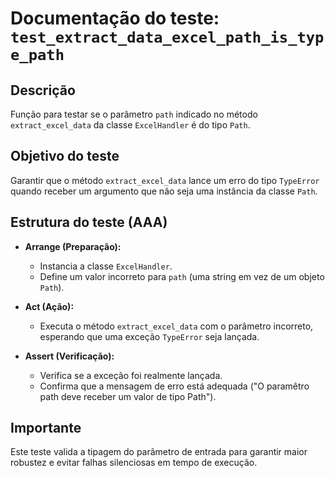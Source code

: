 # Documentação do teste: `test_extract_data_excel_path_is_type_path`

## Descrição
Função para testar se o parâmetro `path` indicado no método `extract_excel_data` da classe `ExcelHandler` é do tipo `Path`.

## Objetivo do teste
Garantir que o método `extract_excel_data` lance um erro do tipo `TypeError` quando receber um argumento que não seja uma instância da classe `Path`.

## Estrutura do teste (AAA)

- **Arrange (Preparação):**
  - Instancia a classe `ExcelHandler`.
  - Define um valor incorreto para `path` (uma string em vez de um objeto `Path`).

- **Act (Ação):**
  - Executa o método `extract_excel_data` com o parâmetro incorreto, esperando que uma exceção `TypeError` seja lançada.

- **Assert (Verificação):**
  - Verifica se a exceção foi realmente lançada.
  - Confirma que a mensagem de erro está adequada ("O paramêtro path deve receber um valor de tipo Path").

## Importante
Este teste valida a tipagem do parâmetro de entrada para garantir maior robustez e evitar falhas silenciosas em tempo de execução.
